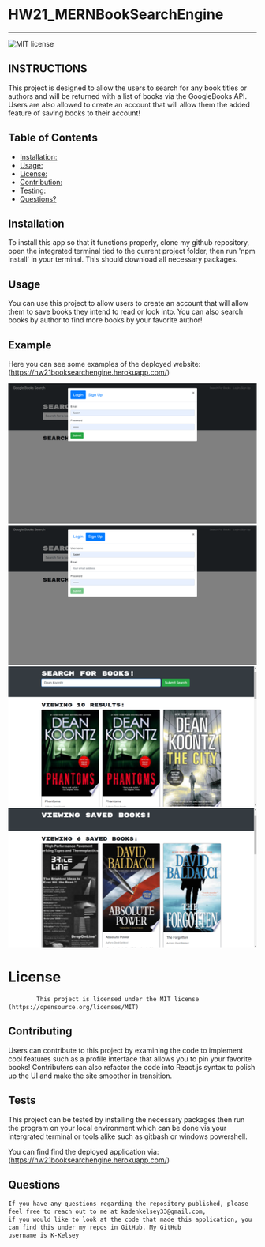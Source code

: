 # HW21_MERNBookSearchEngine
---
![MIT license](https://img.shields.io/badge/License-MIT-yellow.svg)
## INSTRUCTIONS
This project is designed to allow the users to search for any book titles or authors and will be returned with a list of books via the GoogleBooks API.  Users are also allowed to create an account that will allow them the added feature of saving books to their account!
## Table of Contents
* [Installation:](#installation)
* [Usage:](#usage)
* [License:](#license)
* [Contribution:](#contributing)
* [Testing:](#tests)
* [Questions?](#questions)

## Installation
To install this app so that it functions properly, clone my github repository, open the integrated terminal tied to the current project folder, then run 'npm install' in your terminal. This should download all necessary packages.

## Usage
You can use this project to allow users to create an account that will allow them to save books they intend to read or look into.  You can also search books by author to find more books by your favorite author!

## Example
Here you can see some examples of the deployed website: (https://hw21booksearchengine.herokuapp.com/)

![login form](images/login.png)
![sign up form](images/signup.png)
![search books](images/search.png)
![saved books](images/saved.png)

 # License
            This project is licensed under the MIT license (https://opensource.org/licenses/MIT)
            

## Contributing
Users can contribute to this project by examining the code to implement cool features such as a profile interface that allows you to pin your favorite books!  Contributers can also refactor the code into React.js syntax to polish up the UI and make the site smoother in transition.

## Tests
This project can be tested by installing the necessary packages then run the program on your local environment which can be done via your intergrated terminal or tools alike such as gitbash or windows powershell.

You can find find the deployed application via: (https://hw21booksearchengine.herokuapp.com/)


## Questions


    If you have any questions regarding the repository published, please feel free to reach out to me at kadenkelsey33@gmail.com,
    if you would like to look at the code that made this application, you can find this under my repos in GitHub. My GitHub
    username is K-Kelsey
    
